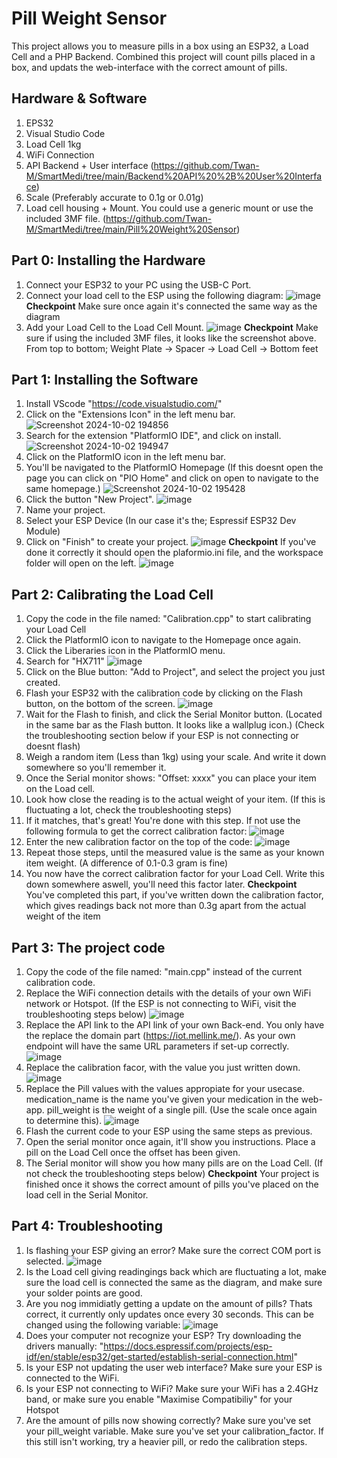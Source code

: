 # Pill Weight Sensor
This project allows you to measure pills in a box using an ESP32, a Load Cell and a PHP Backend. 
Combined this project will count pills placed in a box, and updats the web-interface with the correct amount of pills.

## Hardware & Software
1. EPS32
2. Visual Studio Code
3. Load Cell 1kg
4. WiFi Connection
5. API Backend + User interface (https://github.com/Twan-M/SmartMedi/tree/main/Backend%20API%20%2B%20User%20Interface)
6. Scale (Preferably accurate to 0.1g or 0.01g)
7. Load cell housing + Mount. You could use a generic mount or use the included 3MF file. (https://github.com/Twan-M/SmartMedi/tree/main/Pill%20Weight%20Sensor)

## Part 0: Installing the Hardware
1. Connect your ESP32 to your PC using the USB-C Port.
2. Connect your load cell  to the ESP using the following diagram:
![image](https://github.com/user-attachments/assets/d2c917f5-343f-4880-8149-d2c1c5cf5da9)
**Checkpoint** Make sure once again it's connected the same way as the diagram
4. Add your Load Cell to the Load Cell Mount.
![image](https://github.com/user-attachments/assets/f462be49-6e95-46e3-95ef-217db131338e)
**Checkpoint** Make sure if using the included 3MF files, it looks like the screenshot above. From top  to bottom; Weight Plate -> Spacer -> Load Cell -> Bottom feet

## Part 1: Installing the Software
1. Install VScode "https://code.visualstudio.com/"
2. Click on the "Extensions Icon" in the left menu bar.
![Screenshot 2024-10-02 194856](https://github.com/user-attachments/assets/cefc23d5-3452-4084-9c74-2dcd56a496dd)
3. Search for the extension "PlatformIO IDE", and click on install. 
![Screenshot 2024-10-02 194947](https://github.com/user-attachments/assets/0219dffb-c65a-4104-aad5-027b6444f16c)
4. Click on the PlatformIO icon in the left menu bar.
5. You'll be navigated to the PlatformIO Homepage (If this doesnt open the page you can click on "PIO Home" and click on open to navigate to the same homepage.)
![Screenshot 2024-10-02 195428](https://github.com/user-attachments/assets/c7b199de-6870-40a6-a328-816ee9326899)
6. Click the button "New Project".
![image](https://github.com/user-attachments/assets/d08b246e-c371-48a9-b77b-9d6330414c0c)
7. Name your project.
8. Select your ESP Device (In our case it's the; Espressif ESP32 Dev Module)
9. Click on "Finish" to create your project.
![image](https://github.com/user-attachments/assets/a5c1d99c-6e9f-4247-a1c0-84bc7efee2db)
**Checkpoint** If you've done it correctly it should open the plaformio.ini file, and the workspace folder will open on the left.
![image](https://github.com/user-attachments/assets/e908a937-b2fb-4895-91e8-23937994200d)


## Part 2: Calibrating the Load Cell
1. Copy the code in the file named: "Calibration.cpp" to start calibrating your Load Cell
2. Click the PlatformIO icon to navigate to the Homepage once again.
3. Click the Liberaries icon in the PlatformIO menu.
4. Search for "HX711"
![image](https://github.com/user-attachments/assets/fe92b7a8-ff18-41f1-a03d-dcbebe057261)
5. Click on the Blue button: "Add to Project", and select the project you just created.
6. Flash your ESP32 with the calibration code by clicking on the Flash button, on the bottom of the screen.
![image](https://github.com/user-attachments/assets/9b45c175-6a3d-48b6-93d0-fd3c9a3a49f7)
7. Wait for the Flash to finish, and click the Serial Monitor button. (Located in the same bar as the Flash button. It looks like a wallplug icon.) (Check the troubleshooting section below if your ESP is not connecting or doesnt flash)
8. Weigh a random item (Less than 1kg) using your scale. And write it down somewhere so you'll remember it.
9. Once the Serial monitor shows: "Offset: xxxx" you can place your item on the Load cell.
10. Look how close the reading is to the actual weight of your item. (If this is fluctuating a lot, check the troubleshooting steps)
11. If it matches, that's great! You're done with this step. If not use the following formula to get the correct calibration factor:
![image](https://github.com/user-attachments/assets/90f35e70-b1c7-4b1a-afb3-737e7357af2f)
12. Enter the new calibration factor on the top of the code:
![image](https://github.com/user-attachments/assets/cc0adb93-bf7d-43d6-b9e3-aa67a3af29fd)
13. Repeat those steps, until the measured value is the same as your known item weight. (A difference of 0.1-0.3 gram is fine)
14. You now have the correct calibration factor for your Load Cell. Write this down somewhere aswell, you'll need this factor later.
**Checkpoint** You've completed this part, if you've written down the calibration factor, which gives readings back not more than 0.3g apart from the actual weight of the item

## Part 3: The project code
1. Copy the code of the file named: "main.cpp" instead of the current calibration code.
2. Replace the WiFi connection details with the details of your own WiFi network or Hotspot. (If the ESP is not connecting to WiFi, visit the troubleshooting steps below)
![image](https://github.com/user-attachments/assets/6a8c379b-4d7e-4ea6-8f2e-5e158b8015d1)
3. Replace the API link to the API link of your own Back-end. You only have the replace the domain part (https://iot.mellink.me/). As your own endpoint will have the same URL parameters if set-up correctly.
![image](https://github.com/user-attachments/assets/dbc6ebaa-2cea-4a44-be23-9542d0b70c17)
4. Replace the calibration facor, with the value you just written down.
![image](https://github.com/user-attachments/assets/33b6c9c5-5d7e-494e-895d-19521979ec2a)
5. Replace the Pill values with the values appropiate for your usecase. medication_name is the name you've given your medication in the web-app. pill_weight is the weight of a single pill. (Use the scale once again to determine this).
![image](https://github.com/user-attachments/assets/821cb3a8-3013-4374-9dc8-292307b84d6a)
6. Flash the current code to your ESP using the same steps as previous.
7. Open the serial monitor once again, it'll show you instructions. Place a pill on the Load Cell once the offset has been given.
8. The Serial monitor will show you how many pills are on the Load Cell. (If not check the troubleshooting steps below)
**Checkpoint** Your project is finished once it shows the correct amount of pills you've placed on the load cell in the Serial Monitor.

## Part 4: Troubleshooting
1. Is flashing your ESP giving an error? Make sure the correct COM port is selected.
![image](https://github.com/user-attachments/assets/0a40029c-f7c8-4406-a0b7-55e9b7f08a55)
2. Is the Load cell giving readingings back which are fluctuating a lot, make sure the load cell is connected the same as the diagram, and make sure your solder points are good. 
3. Are you nog immidiatly getting a update on the amount of pills? Thats correct, it currently only updates once every 30 seconds. This can be changed using the following variable:
![image](https://github.com/user-attachments/assets/c72f4d58-b550-4e8d-96d0-505676ffe438)
4. Does your computer not recognize your ESP? Try downloading the drivers manually: "https://docs.espressif.com/projects/esp-idf/en/stable/esp32/get-started/establish-serial-connection.html"
5. Is your ESP not updating the user web interface? Make sure your ESP is connected to the WiFi.
6. Is your ESP not connecting to WiFi? Make sure your WiFi has a 2.4GHz band, or make sure you enable "Maximise Compatibiliy" for your Hotspot
7. Are the amount of pills now showing correctly? Make sure you've set your pill_weight variable. Make sure you've set your calibration_factor. If this still isn't working, try a heavier pill, or redo the calibration steps.




